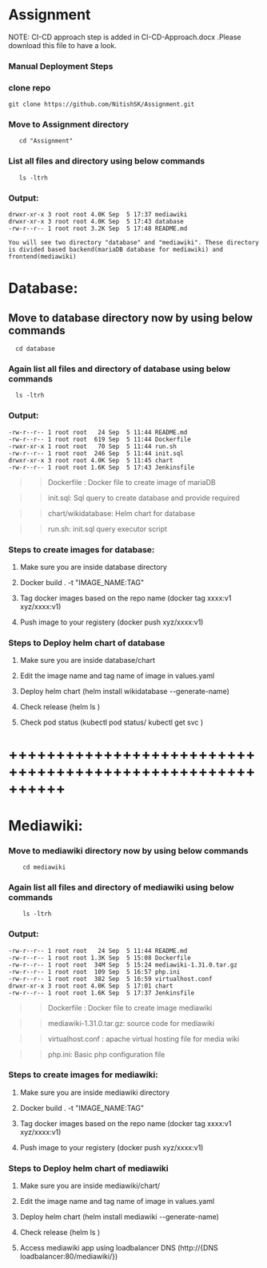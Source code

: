 # Assignment
NOTE: CI-CD approach step is added in CI-CD-Approach.docx .Please download this file to have a look. 

### Manual Deployment Steps

### clone repo
    git clone https://github.com/NitishSK/Assignment.git

### Move to Assignment directory
```
   cd "Assignment"
```
### List all files and directory using below commands
```
   ls -ltrh
```
### Output:
```
drwxr-xr-x 3 root root 4.0K Sep  5 17:37 mediawiki
drwxr-xr-x 3 root root 4.0K Sep  5 17:43 database
-rw-r--r-- 1 root root 3.2K Sep  5 17:48 README.md
```
```
You will see two directory "database" and "mediawiki". These directory is divided based backend(mariaDB database for mediawiki) and frontend(mediawiki)
```
# Database:

## Move to database directory now by using below commands
```
  cd database
```
### Again list all files and directory of database using below commands
```
  ls -ltrh
```
### Output:
```
-rw-r--r-- 1 root root   24 Sep  5 11:44 README.md
-rw-r--r-- 1 root root  619 Sep  5 11:44 Dockerfile
-rwxr-xr-x 1 root root   70 Sep  5 11:44 run.sh
-rw-r--r-- 1 root root  246 Sep  5 11:44 init.sql
drwxr-xr-x 3 root root 4.0K Sep  5 11:45 chart
-rw-r--r-- 1 root root 1.6K Sep  5 17:43 Jenkinsfile
```

>> Dockerfile : Docker file to create image of mariaDB

>> init.sql: Sql query to create database and provide required 

>> chart/wikidatabase: Helm chart for database

>> run.sh: init.sql query executor script 


### Steps to create images for database:

  1. Make sure you are inside database directory

  2. Docker build . -t "IMAGE_NAME:TAG"

  3. Tag docker images based on the repo name (docker tag xxxx:v1 xyz/xxxx:v1)

  4. Push image to your registery (docker push xyz/xxxx:v1)


### Steps to Deploy helm chart of database

  1. Make sure you are inside database/chart

  2. Edit the image name and tag name of image in values.yaml

  3. Deploy helm chart (helm install wikidatabase --generate-name)

  4. Check release (helm ls )

  5. Check pod status (kubectl pod status/ kubectl get svc )

# ++++++++++++++++++++++++++++++++++++++++++++++++++++++++++

# Mediawiki:

### Move to mediawiki directory now by using below commands 
```
    cd mediawiki
```
### Again list all files and directory of mediawiki using below commands
```
    ls -ltrh
```
### Output:
```
-rw-r--r-- 1 root root   24 Sep  5 11:44 README.md
-rw-r--r-- 1 root root 1.3K Sep  5 15:08 Dockerfile
-rw-r--r-- 1 root root  34M Sep  5 15:24 mediawiki-1.31.0.tar.gz
-rw-r--r-- 1 root root  109 Sep  5 16:57 php.ini
-rw-r--r-- 1 root root  382 Sep  5 16:59 virtualhost.conf
drwxr-xr-x 3 root root 4.0K Sep  5 17:01 chart
-rw-r--r-- 1 root root 1.6K Sep  5 17:37 Jenkinsfile
```

>> Dockerfile : Docker file to create image mediawiki

>> mediawiki-1.31.0.tar.gz: source code for mediawiki

>> virtualhost.conf : apache virtual hosting file for media wiki

>> php.ini: Basic php configuration file 

### Steps to create images for mediawiki:

  1. Make sure you are inside mediawiki directory

  2. Docker build . -t "IMAGE_NAME:TAG"

  3. Tag docker images based on the repo name (docker tag xxxx:v1 xyz/xxxx:v1)

  4. Push image to your registery (docker push xyz/xxxx:v1)


### Steps to Deploy helm chart of mediawiki

  1. Make sure you are inside mediawiki/chart/

  2. Edit the image name and tag name of image in values.yaml

  3. Deploy helm chart (helm install mediawiki --generate-name)

  4. Check release (helm ls )

  5. Access mediawiki app using loadbalancer DNS (http://{DNS loadbalancer:80/mediawiki/}) 
